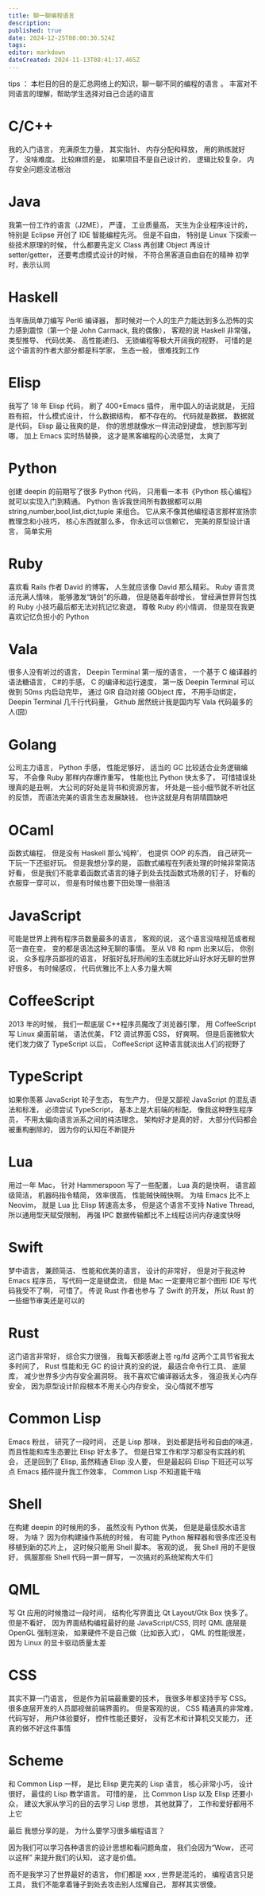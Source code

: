 ```yaml
---
title: 聊一聊编程语言
description: 
published: true
date: 2024-12-25T08:00:30.524Z
tags: 
editor: markdown
dateCreated: 2024-11-13T08:41:17.465Z
---
```



tips ： 本栏目的目的是汇总网络上的知识，聊一聊不同的编程的语言 。
丰富对不同语言的理解，帮助学生选择对自己合适的语言

# C/C++
我的入门语言， 充满原生力量， 其实指针、 内存分配和释放， 用的熟练就好了， 没啥难度。 比较麻烦的是， 如果项目不是自己设计的， 逻辑比较复杂， 内存安全问题没法根治

# Java 
我第一份工作的语言（J2ME）， 严谨， 工业质量高， 天生为企业程序设计的， 特别是 Eclipse 开创了 IDE 智能编程先河。 但是不自由， 特别是 Linux 下探索一些技术原理的时候， 什么都要先定义 Class 再创建 Object 再设计 setter/getter， 还要考虑模式设计的时候， 不符合黑客道自由自在的精神
初学时，表示认同

# Haskell
当年唐凤单刀编写 Perl6 编译器， 那时候对一个人的生产力能达到多么恐怖的实力感到震惊（第一个是 John Carmack, 我的偶像）， 客观的说 Haskell 非常强， 类型推导、 代码优美、 高性能递归、 无锁编程等极大开阔我的视野， 可惜的是这个语言的作者大部分都是科学家， 生态一般， 很难找到工作

# Elisp
我写了 18 年 Elisp 代码， 刷了 400+Emacs 插件， 用中国人的话说就是， 无招胜有招， 什么模式设计， 什么数据结构， 都不存在的。 代码就是数据， 数据就是代码， Elisp 最让我爽的是， 你的思想就像水一样流动到键盘， 想到那写到哪， 加上 Emacs 实时热替换， 这才是黑客编程的心流感觉， 太爽了

# Python 
创建 deepin 的前期写了很多 Python 代码， 只用看一本书《Python 核心编程》就可以实现入门到精通。 Python 告诉我世间所有数据都可以用 string,number,bool,list,dict,tuple 来组合。 它从来不像其他编程语言那样宣扬宗教理念和小技巧， 核心东西就那么多， 你永远可以信赖它， 完美的原型设计语言， 简单实用

# Ruby
喜欢看 Rails 作者 David 的博客， 人生就应该像 David 那么精彩。 Ruby 语言灵活充满人情味， 能够激发“铸剑”的乐趣， 但是随着年龄增长， 曾经满世界背包找的 Ruby 小技巧最后都无法对抗记忆衰退， 尊敬 Ruby 的小情调， 但是现在我更喜欢记忆负担小的 Python

# Vala
很多人没有听过的语言， Deepin Terminal 第一版的语言， 一个基于 C 编译器的语法糖语言， C#的手感， C 的编译和运行速度， 第一版 Deepin Terminal 可以做到 50ms 内启动完毕， 通过 GIR 自动对接 GObject 库， 不用手动绑定， Deepin Terminal 几千行代码量， Github 居然统计我是国内写 Vala 代码最多的人(囧）

# Golang
公司主力语言， Python 手感， 性能足够好， 适当的 GC 比较适合业务逻辑编写， 不会像 Ruby 那样内存爆炸重写， 性能也比 Python 快太多了， 可惜错误处理真的是丑啊， 大公司的好处是背书和资源厉害， 坏处是一些小细节就不听社区的反馈， 而语法完美的语言生态发展缺钱， 也许这就是月有阴晴圆缺吧

# OCaml 
函数式编程， 但是没有 Haskell 那么‘纯粹’， 也提供 OOP 的东西， 自己研究一下玩一下还挺好玩。 但是我想分享的是， 函数式编程在列表处理的时候非常简洁好看， 但是我们不能拿着函数式语言的锤子到处去找函数式场景的钉子， 好看的衣服穿一穿可以， 但是有时候也要下田处理一些脏活

# JavaScript
可能是世界上拥有程序员数量最多的语言， 客观的说， 这个语言没啥规范或者规范一直在变， 变的都是语法这种无聊的事情。 至从 V8 和 npm 出来以后， 你别说， 众多程序员鄙视的语言， 好脏好乱好热闹的生态就比好山好水好无聊的世界好很多， 有时候感叹， 代码优雅比不上人多力量大啊

# CoffeeScript
2013 年的时候， 我们一帮底层 C++程序员魔改了浏览器引擎， 用 CoffeeScript 写 Linux 桌面前端， 语法优美， F12 调试界面 CSS， 好爽啊。 但是后面微软大佬们发力做了 TypeScript 以后， CoffeeScript 这种语言就淡出人们的视野了

# TypeScript
如果你羡慕 JavaScript 轮子生态， 有生产力， 但是又鄙视 JavaScript 的混乱语法和标准， 必须尝试 TypeScript， 基本上是大前端的标配， 像我这种野生程序员， 不用太偏向语言派系之间的纯洁理念， 架构好才是真的好， 大部分代码都会被重构删除的， 因为你的认知在不断提升

# Lua
用过一年 Mac， 针对 Hammerspoon 写了一些配置， Lua 真的是快啊， 语言超级简洁， 机器码指令精简， 效率很高， 性能贼快贼快啊。 为啥 Emacs 比不上 Neovim， 就是 Lua 比 Elisp 转速高太多， 但是这个语言不支持 Native Thread, 所以通用型天赋受限制， 再强 IPC 数据传输都比不上线程访问内存速度快呀

# Swift
梦中语言， 兼顾简洁、 性能和优美的语言， 设计的非常好， 但是对于我这种 Emacs 程序员， 写代码一定是键盘流， 但是 Mac 一定要用它那个图形 IDE 写代码我受不了啊， 可惜了。 传说 Rust 作者也参与 了 Swift 的开发， 所以 Rust 的一些细节审美还是可以的

# Rust
这门语言非常好， 综合实力很强， 我每天都感谢上苍 rg/fd 这两个工具节省我太多时间了， Rust 性能和无 GC 的设计真的没的说， 最适合命令行工具、 底层库， 减少世界多少内存安全漏洞呀。 我不喜欢它编译器话太多， 强迫我关心内存安全， 因为原型设计阶段根本不用关心内存安全， 没心情就不想写

# Common Lisp
Emacs 粉丝， 研究了一段时间， 还是 Lisp 那味， 到处都是括号和自由的味道， 而且性能和库生态要比 Elisp 好太多了。 但是日常工作和学习都没有实践的机会， 还是回到了 Elisp, 虽然精通 Elisp 没人要， 但是最起码 Elisp 下班还可以写点 Emacs 插件提升我工作效率， Common Lisp 不知道能干啥

# Shell
在构建 deepin 的时候用的多， 虽然没有 Python 优美， 但是是最佳胶水语言呀， 为啥？ 因为你构建操作系统的时候， 有可能 Python 解释器和很多库还没有移植到新的芯片上， 这时候只能用 Shell 脚本。 客观的说， 我 Shell 用的不是很好， 佩服那些 Shell 代码一屏一屏写， 一次搞对的系统架构大牛们

 # QML
写 Qt 应用的时候撸过一段时间， 结构化写界面比 Qt Layout/Gtk Box 快多了。 但是不看好， 因为界面结构编程最好的是 JavaScript/CSS, 同时 QML 底层是 OpenGL 强制渲染， 如果硬件不是自己做（比如嵌入式）， QML 的性能很差， 因为 Linux 的显卡驱动质量太差

# CSS
其实不算一门语言， 但是作为前端最重要的技术， 我很多年都坚持手写 CSS。 很多底层开发的人员鄙视做前端界面的。 但是客观的说， CSS 精通真的非常难， 代码写好， 用户体验要好， 控件性能还要好， 没有艺术和计算机交叉能力， 还真的做不好这件事情

# Scheme
和 Common Lisp 一样， 是比 Elisp 更完美的 Lisp 语言， 核心非常小巧， 设计很好， 最佳的 Lisp 教学语言。 可惜的是， 比 Common Lisp 以及 Elisp 还要小众， 建议大家从学习的目的去学习 Lisp 思想， 其他就算了， 工作和爱好都用不上它

最后
我想分享的是， 为什么要学习很多编程语言？

因为我们可以学习各种语言的设计思想和看问题角度， 我们会因为“Wow， 还可以这样” 来提升我们的认知， 这才是价值。

而不是我学习了世界最好的语言， 你们都是 xxx , 世界是混沌的， 编程语言只是工具， 我们不能拿着锤子到处去攻击别人炫耀自己， 那样其实很傻。